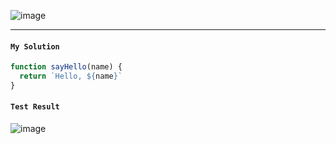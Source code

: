 ![image](https://user-images.githubusercontent.com/99033220/172741438-9f7f5687-14d4-438a-a46d-c088851e1030.png)

---

#### `My Solution`
```JavaScript
function sayHello(name) {
  return `Hello, ${name}`
}
```
#### `Test Result`
![image](https://user-images.githubusercontent.com/99033220/172741862-9493650d-43bd-4c8d-b928-619c3b0107d1.png)
